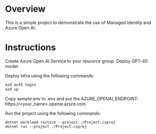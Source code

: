 # Overview
This is a simple project to demonstrate the use of Managed Identity and Azure Open AI.

# Instructions
Create Azure Open AI Service to your resource group.
Deploy GPT-40 model.

Deploy infra using the following commands:
```bash
azd auth login
azd up
```
Copy sample.env to .env and put the AZURE_OPENAI_ENDPOINT: https://<your_name>.openai.azure.com

Run the project using the following commands:

```
dotnet workload restore --project ./Project.csproj
dotnet run --project ./Project.csproj
```